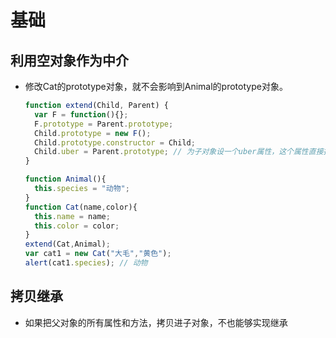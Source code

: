 # 基础

## 利用空对象作为中介

*   修改Cat的prototype对象，就不会影响到Animal的prototype对象。

    ```javascript
    function extend(Child, Parent) {
      var F = function(){};
      F.prototype = Parent.prototype;
      Child.prototype = new F();
      Child.prototype.constructor = Child;
      Child.uber = Parent.prototype; // 为子对象设一个uber属性，这个属性直接指向父对象的prototype属性。
    }
    ```

    ```javascript
    function Animal(){
      this.species = "动物";
    }
    function Cat(name,color){
      this.name = name;
      this.color = color;
    }
    extend(Cat,Animal);
    var cat1 = new Cat("大毛","黄色");
    alert(cat1.species); // 动物
    ```

## 拷贝继承

*   如果把父对象的所有属性和方法，拷贝进子对象，不也能够实现继承
